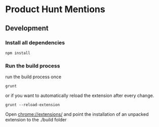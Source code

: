 # Product Hunt Mentions

## Development

### Install all dependencies

```shell
npm install
```

### Run the build process

run the build process once

```shell
grunt
```

or if you want to automatically reload the extension after every change.

```shell
grunt --reload-extension
```

Open [chrome://extensions/](chrome://extensions/) and point the installation of an unpacked extension to the ./build folder

